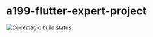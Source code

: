 # a199-flutter-expert-project

[![Codemagic build status](https://api.codemagic.io/apps/61976348e2c8da10e24cf4b6/61976348e2c8da10e24cf4b5/status_badge.svg)](https://codemagic.io/apps/61976348e2c8da10e24cf4b6/61976348e2c8da10e24cf4b5/latest_build)

